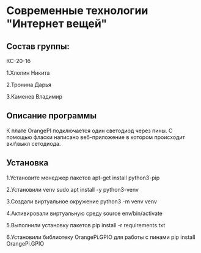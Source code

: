 <h1>Современные технологии "Интернет вещей"</h1>

<h2>Состав группы:</h2>
КС-20-1б

1.Хлопин Никита

2.Тронина Дарья

3.Каменев Владимир


<h2>Описание программы</h2>
К плате OrangePI подключается один светодиод через пины. С помощью фласки написано веб-приложение в котором происходит вкл\выкл сетодиода.

<h2>Установка</h2>

1.Установите менеджер пакетов apt-get install python3-pip

2.Установили venv sudo apt install -y python3-venv

3.Cоздали виртуальное окружение python3 -m venv venv

4.Активировали виртуальную среду source env/bin/activate

5.Выполнили установку пакетов pip install -r requirements.txt

6.Установили библиотеку OrangePi.GPIO для работы с пинами pip install OrangePi.GPIO

